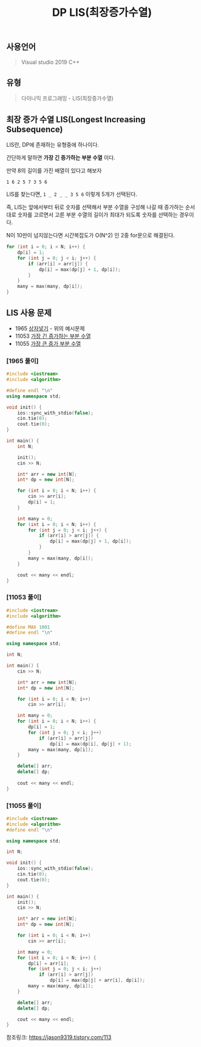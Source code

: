 ﻿---
title: "DP LIS(최장증가수열)"
categories: Algorithm
comments: true
---

## 사용언어
 > Visual studio 2019 C++ 

## 유형
  > 다이나믹 프로그래밍 - LIS(최장증가수열)

## **최장 증가 수열** LIS(Longest Increasing Subsequence)
 LIS란, DP에 존재하는 유형중에 하나이다.

 간단하게 말하면 **가장 긴 증가하는 부분 수열** 이다.

 만약 8의 길이를 가진 배열이 있다고 해보자

```
1 6 2 5 7 3 5 6
```
 
 LIS를 찾는다면, ` 1 _ 2 _ _ 3 5 6 ` 이렇게 5개가 선택된다.

 즉, LIS는 앞에서부터 뒤로 숫자를 선택해서 부분 수열을 구성해 나갈 때 증가하는 순서대로 숫자를 고르면서
 고른 부분 수열의 길이가 최대가 되도록 숫자를 선택하는 경우이다.

 N이 10만이 넘지않는다면 시간복잡도가 O(N^2) 인 2중 for문으로 해결된다.

```c++
for (int i = 0; i < N; i++) {
	dp[i] = 1;
	for (int j = 0; j < i; j++) {
		if (arr[i] > arr[j]) {
			dp[i] = max(dp[j] + 1, dp[i]);
		}
	}
	many = max(many, dp[i]);
}
```

## LIS 사용 문제
 - 1965 [상자넣기](https://www.acmicpc.net/problem/1965) - 위의 예시문제
 - 11053 [가장 긴 증가하는 부분 수열](https://www.acmicpc.net/problem/11053)
 - 11055 [가장 큰 증가 부분 수열](https://www.acmicpc.net/problem/11055)

### [1965 풀이]

```c++
#include <iostream>
#include <algorithm>

#define endl "\n"
using namespace std;

void init() {
	ios::sync_with_stdio(false);
	cin.tie(0);
	cout.tie(0);
}

int main() {
	int N;

	init();
	cin >> N;

	int* arr = new int[N];
	int* dp = new int[N];

	for (int i = 0; i < N; i++) {
		cin >> arr[i];
		dp[i] = 1;
	}

	int many = 0;
	for (int i = 0; i < N; i++) {
		for (int j = 0; j < i; j++) {
			if (arr[i] > arr[j]) {
				dp[i] = max(dp[j] + 1, dp[i]);
			}
		}
		many = max(many, dp[i]);
	}

	cout << many << endl;
}
```


### [11053 풀이]

```c++
#include <iostream>
#include <algorithm>

#define MAX 1001
#define endl "\n"

using namespace std;

int N;

int main() {
	cin >> N;

	int* arr = new int[N];
	int* dp = new int[N];

	for (int i = 0; i < N; i++)
		cin >> arr[i];

	int many = 0;
	for (int i = 0; i < N; i++) {
		dp[i] = 1;
		for (int j = 0; j < i; j++)
			if (arr[i] > arr[j])
				dp[i] = max(dp[i], dp[j] + 1);
		many = max(many, dp[i]);
	}

	delete[] arr;
	delete[] dp;
	
	cout << many << endl;
}
```


### [11055 풀이]

```c++
#include <iostream>
#include <algorithm>
#define endl "\n"

using namespace std;

int N;

void init() {
	ios::sync_with_stdio(false);
	cin.tie(0);
	cout.tie(0);
}

int main() {
	init();
	cin >> N;

	int* arr = new int[N];
	int* dp = new int[N];

	for (int i = 0; i < N; i++)
		cin >> arr[i];

	int many = 0;
	for (int i = 0; i < N; i++) {
		dp[i] = arr[i];
		for (int j = 0; j < i; j++)
			if (arr[i] > arr[j])
				dp[i] = max(dp[j] + arr[i], dp[i]);
		many = max(many, dp[i]);
	}

	delete[] arr;
	delete[] dp;

	cout << many << endl;
}
```

참조링크: <https://jason9319.tistory.com/113>